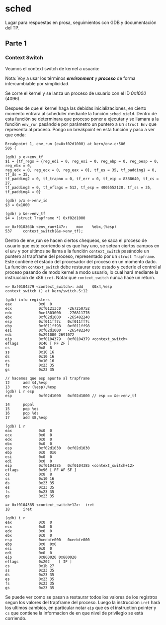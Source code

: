 # sched

Lugar para respuestas en prosa, seguimientos con GDB y documentación del TP.

## Parte 1

### Context Switch
Veamos el context switch de kernel a usuario:

Nota: Voy a usar los términos **_environment_** y **_proceso_** de forma intercambiable por simplicidad.

Se corre el kernel y se lanza un proceso de usuario con el ID _0x1000_ (4096).

Despues de que el kernel haga las debidas inicializaciones, en cierto momento entrara al scheduler mediante la función
`sched_yield`. Dentro de esta función se determinara que proceso poner a ejecutar y se llamara a la función `env_run`
pasándole por parámetro un puntero a un `struct Env` que representa al proceso. Pongo un breakpoint en esta función
y paso a ver que onda:

```
Breakpoint 1, env_run (e=0xf02d1000) at kern/env.c:506
506	{

(gdb) p e->env_tf
$1 = {tf_regs = {reg_edi = 0, reg_esi = 0, reg_ebp = 0, reg_oesp = 0, reg_ebx = 0,
reg_edx = 0, reg_ecx = 0, reg_eax = 0}, tf_es = 35, tf_padding1 = 0, tf_ds = 35,
tf_padding2 = 0, tf_trapno = 0, tf_err = 0, tf_eip = 8388640, tf_cs = 27,
tf_padding3 = 0, tf_eflags = 512, tf_esp = 4005552128, tf_ss = 35, tf_padding4 = 0}

(gdb) p/x e->env_id
$3 = 0x1000

(gdb) p &e->env_tf
$4 = (struct Trapframe *) 0xf02d1000

=> 0xf010363b <env_run+147>:	mov    %ebx,(%esp)
537		context_switch(&e->env_tf);
```

Dentro de env_run se hacen ciertos chequeos, se saca el proceso de usuario que este corriendo si es que hay uno,
se setean ciertos campos en el `Env` y por ultimos se llama a la función `context_switch` pasándole un puntero
al trapframe del proceso, representado por un `struct Trapframe`. Este contiene el estado del procesador del proceso en
un momento dado. La función `context_switch` debe restaurar este estado y cederle el control al proceso pasando de modo kernel
a modo usuario, lo cual hará mediante la instrucción de x86 `iret`. Notar que `context_switch` nunca hace un return.

```
=> 0xf0104379 <context_switch>:	add    $0x4,%esp
context_switch () at kern/switch.S:12

(gdb) info registers
eax            0x0	0
ecx            0xf01213c0	-267250752
edx            0xef803000	-276811776
ebx            0xf02d1000	-265482240
esp            0xf011ff7c	0xf011ff7c
ebp            0xf011ff98	0xf011ff98
esi            0xf02d1000	-265482240
edi            0x291000	2691072
eip            0xf0104379	0xf0104379 <context_switch>
eflags         0x46	[ PF ZF ]
cs             0x8	8
ss             0x10	16
ds             0x10	16
es             0x10	16
fs             0x23	35
gs             0x23	35

// hacemos que esp apunte al trapframe
12		add	$4,%esp
13		mov	(%esp),%esp
(gdb) i r esp
esp            0xf02d1000	0xf02d1000 // esp == &e->env_tf

14		popal
15		pop %es
16		pop	%ds
17		add	$8,%esp

(gdb) i r
eax            0x0	0
ecx            0x0	0
edx            0x0	0
ebx            0x0	0
esp            0xf02d1030	0xf02d1030
ebp            0x0	0x0
esi            0x0	0
edi            0x0	0
eip            0xf0104385	0xf0104385 <context_switch+12>
eflags         0x96	[ PF AF SF ]
cs             0x8	8
ss             0x10	16
ds             0x23	35
es             0x23	35
fs             0x23	35
gs             0x23	35

=> 0xf0104385 <context_switch+12>:	iret   
18		iret

(gdb) i r
eax            0x0	0
ecx            0x0	0
edx            0x0	0
ebx            0x0	0
esp            0xeebfe000	0xeebfe000
ebp            0x0	0x0
esi            0x0	0
edi            0x0	0
eip            0x800020	0x800020
eflags         0x202	[ IF ]
cs             0x1b	27
ss             0x23	35
ds             0x23	35
es             0x23	35
fs             0x23	35
gs             0x23	35
```

Se puede ver como se pasan a restaurar todos los valores de los registros segun los valores del trapframe
del proceso. Luego la instruccion `iret` hará los ultimos cambios, en particular notar `eip` que es el instruction pointer
y `cs` que contiene la informacion de en que nivel de privilegio se está corriendo.

